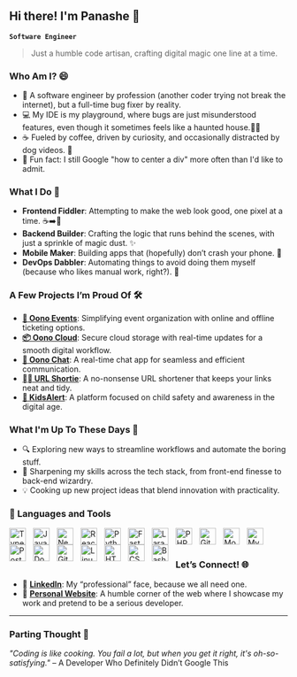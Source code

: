 ## Hi there! I'm Panashe 🐼

**`Software Engineer`**
> Just a humble code artisan, crafting digital magic one line at a time.

### Who Am I? 😄

- 🎉 A software engineer by profession (another coder trying not break the internet), but a full-time bug fixer by reality.
- 💻 My IDE is my playground, where bugs are just misunderstood features, even though it sometimes feels like a haunted house.🧟‍♂️
- ☕ Fueled by coffee, driven by curiosity, and occasionally distracted by dog videos. 🐶
- 🧠 Fun fact: I still Google "how to center a div" more often than I'd like to admit.

### What I Do 🚀

- **Frontend Fiddler**: Attempting to make the web look good, one pixel at a time. ☕➡️🎨
- **Backend Builder**: Crafting the logic that runs behind the scenes, with just a sprinkle of magic dust. ✨
- **Mobile Maker**: Building apps that (hopefully) don’t crash your phone. 📱
- **DevOps Dabbler**: Automating things to avoid doing them myself (because who likes manual work, right?). 🤖

### A Few Projects I’m Proud Of 🛠️

- **[🚀 Oono Events](https://oono.events)**: Simplifying event organization with online and offline ticketing options.
- **[📦 Oono Cloud](https://oono.cloud)**: Secure cloud storage with real-time updates for a smooth digital workflow.
- **[💬 Oono Chat](https://oono.chat)**: A real-time chat app for seamless and efficient communication.
- **[⛓️‍💥 URL Shortie](https://url.shortie.one)**: A no-nonsense URL shortener that keeps your links neat and tidy.
- **[👶 KidsAlert](https://kidsalert.co.zw)**: A platform focused on child safety and awareness in the digital age.


### What I'm Up To These Days 💼

- 🔍 Exploring new ways to streamline workflows and automate the boring stuff.
- 🚀 Sharpening my skills across the tech stack, from front-end finesse to back-end wizardry.
- 💡 Cooking up new project ideas that blend innovation with practicality.

### 🧰 Languages and Tools

<img align="left" alt="TypeScript" width="30px" style="padding-right:10px;" src="https://cdn.jsdelivr.net/gh/devicons/devicon/icons/typescript/typescript-plain.svg" />
<img align="left" alt="JavaScript" width="30px" style="padding-right:10px;" src="https://cdn.jsdelivr.net/gh/devicons/devicon/icons/javascript/javascript-plain.svg" />
<img align="left" alt="Next.js" width="30px" style="padding-right:10px;" src="https://cdn.jsdelivr.net/gh/devicons/devicon@latest/icons/nextjs/nextjs-original.svg" />
<img align="left" alt="React" width="30px" style="padding-right:10px;" src="https://cdn.jsdelivr.net/gh/devicons/devicon/icons/react/react-original.svg" />
<img align="left" alt="Python" width="30px" style="padding-right:10px;" src="https://cdn.jsdelivr.net/gh/devicons/devicon/icons/python/python-plain.svg" />
<img align="left" alt="FastApi" width="30px" style="padding-right:10px" src="https://cdn.jsdelivr.net/gh/devicons/devicon@latest/icons/fastapi/fastapi-plain.svg" />
<img align="left" alt="Laravel" width="30px" style="padding-right:10px" src="https://cdn.jsdelivr.net/gh/devicons/devicon@latest/icons/laravel/laravel-original.svg" />
<img align="left" alt="PHP" width="30px" style="padding-right:10px" src="https://cdn.jsdelivr.net/gh/devicons/devicon@latest/icons/php/php-original.svg" />
<img align="left" alt="GitHub" width="30px" style="padding-right:10px;" src="https://cdn.jsdelivr.net/gh/devicons/devicon/icons/github/github-original.svg" />
<img align="left" alt="MongoDB" width="30px" style="padding-right:10px;" src="https://cdn.jsdelivr.net/gh/devicons/devicon@latest/icons/mongodb/mongodb-original.svg" />
<img align="left" alt="MySQL" width="30px" style="padding-right:10px;" src="https://cdn.jsdelivr.net/gh/devicons/devicon@latest/icons/mysql/mysql-original-wordmark.svg" />
<img align="left" alt="PostgreSQL" width="30px" style="padding-right:10px;" src="https://cdn.jsdelivr.net/gh/devicons/devicon@latest/icons/postgresql/postgresql-original.svg" />
<img align="left" alt="Docker" width="30px" style="padding-right:10px;" src="https://cdn.jsdelivr.net/gh/devicons/devicon@latest/icons/docker/docker-original.svg" />
<img align="left" alt="Git" width="30px" style="padding-right:10px;" src="https://cdn.jsdelivr.net/gh/devicons/devicon/icons/git/git-original.svg" />
<img align="left" alt="Linux" width="30px" style="padding-right:10px;" src="https://cdn.jsdelivr.net/gh/devicons/devicon/icons/linux/linux-original.svg" />
<img align="left" alt="HTML" width="30px" style="padding-right:10px;" src="https://cdn.jsdelivr.net/gh/devicons/devicon/icons/html5/html5-plain.svg" />
<img align="left" alt="CSS" width="30px" style="padding-right:10px;" src="https://cdn.jsdelivr.net/gh/devicons/devicon/icons/css3/css3-plain.svg" />
<img align="left" alt="Bash" width="30px" style="padding-right:10px;" src="https://cdn.jsdelivr.net/gh/devicons/devicon/icons/bash/bash-original.svg" />
<br />

#

### Let’s Connect! 🌐

- 💼 **[LinkedIn]([https://linkedin.com/in/panashe-mapika](https://www.linkedin.com/in/panashe-mapika/))**: My “professional” face, because we all need one.
- 🌟 **[Personal Website](https://panashe.codes)**: A humble corner of the web where I showcase my work and pretend to be a serious developer.

---

### Parting Thought 🧠
*"Coding is like cooking. You fail a lot, but when you get it right, it's oh-so-satisfying."* – A Developer Who Definitely Didn’t Google This

